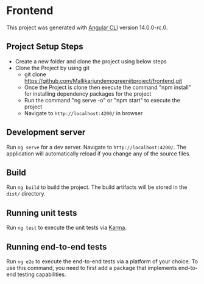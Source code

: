 # Frontend

This project was generated with [Angular CLI](https://github.com/angular/angular-cli) version 14.0.0-rc.0.

## Project Setup Steps

- Create a new folder and clone the project using below steps
- Clone the Project by using git
	- git clone https://github.com/Mallikarjundemogreeniitproject/frontend.git
    - Once the Project is clone then execute the command "npm install" for installing dependency packages for the project
    - Run the command "ng serve -o" or "npm start" to execute the project
    - Navigate to `http://localhost:4200/` in browser


## Development server

Run `ng serve` for a dev server. Navigate to `http://localhost:4200/`. The application will automatically reload if you change any of the source files.

## Build

Run `ng build` to build the project. The build artifacts will be stored in the `dist/` directory.

## Running unit tests

Run `ng test` to execute the unit tests via [Karma](https://karma-runner.github.io).

## Running end-to-end tests

Run `ng e2e` to execute the end-to-end tests via a platform of your choice. To use this command, you need to first add a package that implements end-to-end testing capabilities.
